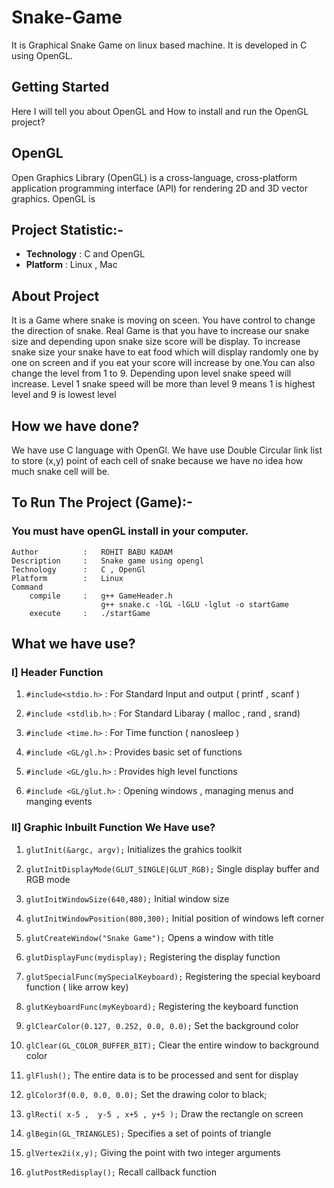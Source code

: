 # Snake-Game
It is Graphical Snake Game on linux based machine. It is developed in C using OpenGL.
    
## Getting Started
Here I will tell you about OpenGL and How to install and run the OpenGL project?

## OpenGL 
Open Graphics Library (OpenGL) is a cross-language, cross-platform application programming interface (API) for rendering 2D and 3D vector graphics. OpenGL is 

## Project Statistic:-

- **Technology**  : C and OpenGL
- **Platform**    : Linux , Mac

## About Project
It is a Game where snake is moving on sceen. You have control to change the direction of snake. Real Game is that you have to increase our snake size and depending upon snake size score will be display. To increase snake size your snake have to eat food which will display randomly one by one on screen and if you eat your score will increase by one.You can also change the level from 1 to 9. Depending upon level snake speed will increase. Level 1 snake speed will be more than level 9 means 1 is highest level and 9 is lowest level


## How we have done?

   We have use C language with OpenGl. We have use Double Circular link list to store (x,y) point of each cell of snake because we have no idea how much snake cell will be.

## To Run The Project (Game):-
	
### You must have openGL install in your computer.


	Author			:	ROHIT BABU KADAM
	Description		:	Snake game using opengl
	Technology		:	C , OpenGl
	Platform		:	Linux
	Command 	 	
		compile		:	g++ GameHeader.h
						g++ snake.c -lGL -lGLU -lglut -o startGame
		execute		:	./startGame



## What we have use?

### I] Header Function
	
1. `#include<stdio.h>`		: For Standard Input and output	( printf , scanf )

2. `#include <stdlib.h>`	: For Standard Libaray	( malloc  , rand , srand)

3. `#include <time.h>`		: For Time function	( nanosleep )

4. `#include <GL/gl.h>`		: Provides basic set of functions
	
5. `#include <GL/glu.h>`	: Provides high level functions

6. `#include <GL/glut.h>`	: Opening windows , managing menus and manging events

### II] Graphic Inbuilt Function We Have use?

1. `glutInit(&argc, argv);`  Initializes the grahics toolkit

2. `glutInitDisplayMode(GLUT_SINGLE|GLUT_RGB);` Single display buffer and RGB mode

3. `glutInitWindowSize(640,480);` Initial window size

4. `glutInitWindowPosition(800,300);` Initial position of windows left corner

5. `glutCreateWindow("Snake Game");` Opens a window with title

6. `glutDisplayFunc(mydisplay);` Registering the display function

7. `glutSpecialFunc(mySpecialKeyboard);` Registering the special keyboard  function ( like arrow key)

8. `glutKeyboardFunc(myKeyboard);` Registering the keyboard function

9. `glClearColor(0.127, 0.252, 0.0, 0.0);` Set the background color

10. `glClear(GL_COLOR_BUFFER_BIT);` Clear the entire window to background color

11. `glFlush();` The entire data is to be processed and sent for display

12. `glColor3f(0.0, 0.0, 0.0);` Set the drawing color to black;

13. `glRecti( x-5 ,  y-5 , x+5 , y+5 );`  Draw the rectangle on screen 

14. `glBegin(GL_TRIANGLES);` Specifies a set of points of triangle

15. `glVertex2i(x,y);` Giving the point with two integer arguments

16. `glutPostRedisplay();` Recall callback function
